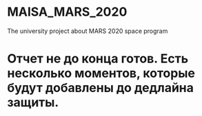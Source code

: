 # MAISA_MARS_2020
The university project about MARS 2020 space program
<H1>Отчет не до конца готов. Есть несколько моментов, которые будут добавлены до дедлайна защиты.
